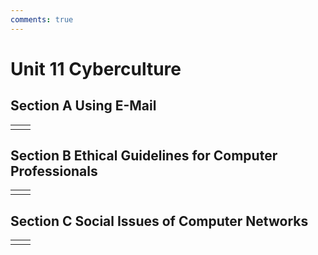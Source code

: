 ```yaml
---
comments: true
---
```


# Unit 11 Cyberculture  
## Section A Using E-Mail  
|||
|:--:|:--:|
|||

## Section B Ethical Guidelines for Computer Professionals
|||
|:--:|:--:|
|||

## Section C Social Issues of Computer Networks  
|||
|:--:|:--:|
|||

